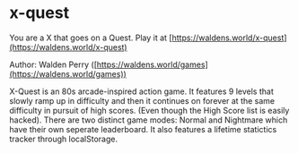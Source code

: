 # x-quest

You are a X that goes on a Quest. Play it at [https://waldens.world/x-quest](https://waldens.world/x-quest)

Author: Walden Perry ([https://waldens.world/games](https://waldens.world/games))

X-Quest is an 80s arcade-inspired action game. It features 9 levels that slowly ramp up in difficulty and then it continues on forever at the same difficulty in pursuit of high scores. (Even though the High Score list is easily hacked). There are two distinct game modes: Normal and Nightmare which have their own seperate leaderboard. It also features a lifetime statictics tracker through localStorage.
